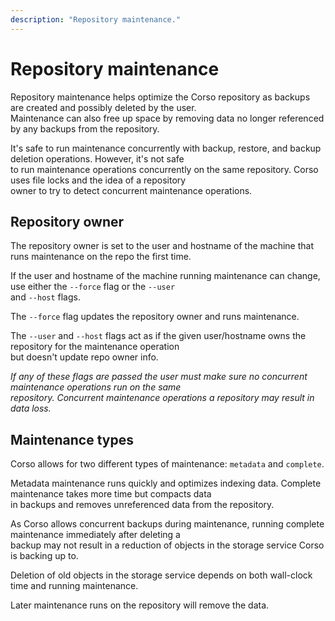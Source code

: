 ```yaml
---
description: "Repository maintenance."
---
```


# Repository maintenance

Repository maintenance helps optimize the Corso repository as backups are created and possibly deleted by the user.  
Maintenance can also free up space by removing data no longer referenced by any backups from the repository.

It's safe to run maintenance concurrently with backup, restore, and backup deletion operations. However, it's not safe  
to run maintenance operations concurrently on the same repository. Corso uses file locks and the idea of a repository  
owner to try to detect concurrent maintenance operations.

## Repository owner

The repository owner is set to the user and hostname of the machine that runs maintenance on the repo the first time.  

If the user and hostname of the machine running maintenance can change, use either the `--force` flag or the `--user`  
and `--host` flags.

The `--force` flag updates the repository owner and runs maintenance.

The `--user` and `--host` flags act as if the given user/hostname owns the repository for the maintenance operation  
but doesn't update repo owner info.

*If any of these flags are passed the user must make sure no concurrent maintenance operations run on the same  
repository. Concurrent maintenance operations a repository may result in data loss.*

## Maintenance types

Corso allows for two different types of maintenance: `metadata` and `complete`.

Metadata maintenance runs quickly and optimizes indexing data. Complete maintenance takes more time but compacts data  
in backups and removes unreferenced data from the repository.

As Corso allows concurrent backups during maintenance, running complete maintenance immediately after deleting a  
backup may not result in a reduction of objects in the storage service Corso is backing up to.  

Deletion of old objects in the storage service depends on both wall-clock time and running maintenance.

Later maintenance runs on the repository will remove the data.
